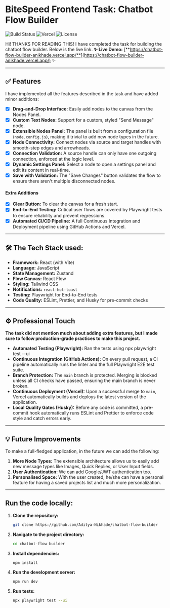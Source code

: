 # BiteSpeed Frontend Task: Chatbot Flow Builder

![Build Status](https://img.shields.io/github/actions/workflow/status/Aditya-Nikhade/chatbot-flow-builder/ci.yml?branch=main)
![Vercel](https://vercelbadge.vercel.app/api/Aditya-Nikhade/chatbot-flow-builder)
![License](https://img.shields.io/github/license/Aditya-Nikhade/chatbot-flow-builder)

Hi! THANKS FOR READING THIS! I have completed the task for building the chatbot flow builder. Below is the live link.
**✨ Live Demo:** [**https://chatbot-flow-builder-anikhade.vercel.app/**](https://chatbot-flow-builder-anikhade.vercel.app/) ✨

---

## ✅ Features

I have implemented all the features described in the task and have added minor additions:

-   [x] **Drag-and-Drop Interface:** Easily add nodes to the canvas from the Nodes Panel.
-   [x] **Custom Text Nodes:** Support for a custom, styled "Send Message" node.
-   [x] **Extensible Nodes Panel:** The panel is built from a configuration file (`node.config.js`), making it trivial to add new node types in the future.
-   [x] **Node Connectivity:** Connect nodes via source and target handles with smooth-step edges and arrowheads.
-   [x] **Connection Validation:** A source handle can only have one outgoing connection, enforced at the logic level.
-   [x] **Dynamic Settings Panel:** Select a node to open a settings panel and edit its content in real-time.
-   [x] **Save with Validation:** The "Save Changes" button validates the flow to ensure there aren't multiple disconnected nodes.

#### Extra Additions
-   [x] **Clear Button:** To clear the canvas for a fresh start.
-   [x] **End-to-End Testing:** Critical user flows are covered by Playwright tests to ensure reliability and prevent regressions.
-   [x] **Automated CI/CD Pipeline:** A full Continuous Integration and Deployment pipeline using GitHub Actions and Vercel.

---

## 🛠️ The Tech Stack used:

-   **Framework:** React (with Vite)
-   **Language:** JavaScript
-   **State Management:** Zustand
-   **Flow Canvas:** React Flow
-   **Styling:** Tailwind CSS
-   **Notifications:** `react-hot-toast`
-   **Testing:** Playwright for End-to-End tests
-   **Code Quality:** ESLint, Prettier, and Husky for pre-commit checks

---

## ⚙️ Professional Touch

**The task did not mention much about adding extra features, but I made sure to follow production-grade practices to make this project.**

-   **Automated Testing (Playwright):** Ran the tests using npx playwright test --ui
-   **Continuous Integration (GitHub Actions):** On every pull request, a CI pipeline automatically runs the linter and the full Playwright E2E test suite.
-   **Branch Protection:** The `main` branch is protected. Merging is blocked unless all CI checks have passed, ensuring the main branch is never broken.
-   **Continuous Deployment (Vercel):** Upon a successful merge to `main`, Vercel automatically builds and deploys the latest version of the application.
-   **Local Quality Gates (Husky):** Before any code is committed, a pre-commit hook automatically runs ESLint and Prettier to enforce code style and catch errors early.

---

## 💡 Future Improvements

To make a full-fledged application, in the future we can add the following:

1.  **More Node Types:** The extensible architecture allows us to easily add new message types like Images, Quick Replies, or User Input fields.
2.  **User Authentication:** We can add Google/JWT authentication too.
3.  **Personalised Space:** With the user created, he/she can have a personal feature for having a saved projects list and much more personalization.

---

## Run the code locally:

1.  **Clone the repository:**
    ```bash
    git clone https://github.com/Aditya-Nikhade/chatbot-flow-builder
    ```
2.  **Navigate to the project directory:**
    ```bash
    cd chatbot-flow-builder
    ```
3.  **Install dependencies:**
    ```bash
    npm install
    ```
4.  **Run the development server:**
    ```bash
    npm run dev
    ```
5.  **Run tests:**
    ```bash
    npx playwright test --ui 
    ```